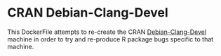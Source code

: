 # CRAN Debian-Clang-Devel


This DockerFile attempts to re-create the CRAN [Debian-Clang-Devel](https://cran.r-project.org/web/checks/check_flavors.html#r-devel-linux-x86_64-debian-clang) machine in order to try and re-produce R package bugs specific to that machine. 

